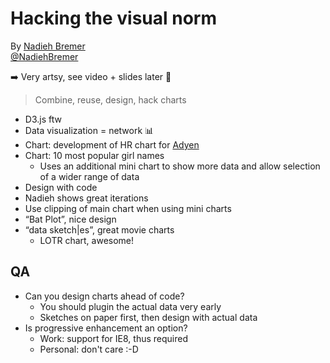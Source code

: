 # Hacking the visual norm

By [Nadieh Bremer](http://visualcinnamon.com/)  
[@NadiehBremer](http://twitter.com/NadiehBremer)

➡️ Very artsy, see video + slides later 🎨

> Combine, reuse, design, hack charts

- D3.js ftw
- Data visualization = network 📊
- Chart: development of HR chart for [Adyen](http://www.adyen.com/)
- Chart: 10 most popular girl names
  - Uses an additional mini chart to show more data and allow selection of a wider range of data
- Design with code
- Nadieh shows great iterations
- Use clipping of main chart when using mini charts
- “Bat Plot”, nice design
- “data sketch|es”, great movie charts
  - LOTR chart, awesome!

## QA

- Can you design charts ahead of code?
  - You should plugin the actual data very early
  - Sketches on paper first, then design with actual data
- Is progressive enhancement an option?
  - Work: support for IE8, thus required
  - Personal: don't care :-D
